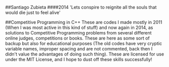 ##Santiago Zubieta
####2014
'Lets conspire to reignite all the souls that would die just to feel alive'

##Competitive Programming in C++
These are codes I made mostly in 2011 (When I was most active in this kind of stuff) and now again in 2014, as solutions to Competitive Programming problems from several different online judges, competitions or books. These are here as some sort of backup but also for educational purposes (The old codes have very cryptic variable names, improper spacing and are not commented, back then I didn't value the advantages of doing such thing). These are licensed for use under the MIT License, and I hope to dust off these skills successfully!